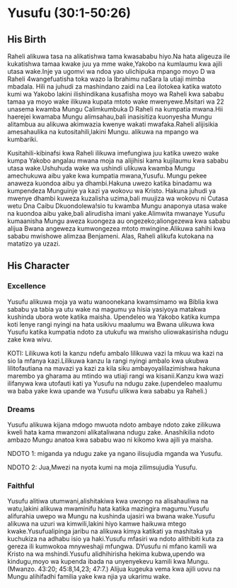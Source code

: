 # Yusufu (30:1-50:26)

## His Birth

Raheli alikuwa tasa na alikatishwa tama kwasababu hiyo.Na hata aligeuza ile kukatishwa tamaa kwake juu ya mme wake,Yakobo na kumlaumu kwa ajili utasa wake.Inje ya ugomvi wa ndoa yao ulichipuka mpango moyo D wa Raheli 4wangefuatisha toka wazo la Ibrahimu naSara la utiaji mimba mbadala. Hili na juhudi za mashindano zaidi na Lea ilotokea katika watoto kumi wa Yakobo lakini ilishindikana kusafisha moyo wa Raheli kwa sababu tamaa ya moyo wake ilikuwa kupata mtoto wake mwenyewe.Msitari wa 22 unasema kwamba Mungu Calimkumbuka D Raheli na kumpatia mwana.Hii haerejei kwamaba Mungu alimsahau,bali inasisitiza kuonyesha Mungu alitambua au alikuwa akimwazia kwenye wakati mwafaka.Raheli alijisikia amesahaulika na kutositahili,lakini Mungu. alikuwa na mpango wa kumbariki.

Kusitahili-kibinafsi kwa Raheli ilikuwa imefungiwa juu katika uwezo wake kumpa Yakobo angalau mwana moja na alijihisi kama kujilaumu kwa sababu utasa wake.Ushuhuda wake wa ushindi ulikuwa kwamba Mungu amechukuwa aibu yake kwa kumpatia mwana,Yusufu. Mungu pekee anaweza kuondoa aibu ya dhambi.Hakuna uwezo katika binadamu wa kumpendeza Munguinje ya kazi ya wokovu wa Kristo. Hakuna juhudi ya mwenye dhambi kuweza kuzalisha uzima,bali muujiza wa wokovu ni Cutasa wetu Dna Caibu Dkuondolewa!sio tu kwamba Mungu anaponya utasa wake na kuondoa aibu yake,bali alirudisha imani yake.Alimwita mwanaye Yusufu kumaanisha Mungu aweza kuongeza au ongezeko;aliongezewa kwa sababu alijua Bwana angeweza kumwongezea mtoto mwingine.Alikuwa sahihi kwa sababu mwishowe alimzaa Benjameni. Alas, Raheli alikufa kutokana na matatizo ya uzazi.

## His Character

### Excellence

Yusufu alikuwa moja ya watu wanoonekana kwamsimamo wa Biblia kwa sababu ya tabia ya utu wake na magumu ya hisia yasiyoya matakwa kushinda ubora wote katika maisha. Upendeleo wa Yakobo katika kumpa koti lenye rangi nyingi na hata usikivu maalumu wa Bwana ulikuwa kwa Yusufu katika kumpatia ndoto za utukufu wa mwisho uliowakasirisha ndugu zake kwa wivu.

KOTI: Lilikuwa koti la kanzu ndefu ambalo lilikuwa vazi la mkuu wa kazi na sio la mfanya kazi.Lilikuwa kanzu la rangi nyingi ambalo kwa ukubwa lilitofautiana na mavazi ya kazi za kila siku ambayoyalilazimishwa hakuna marembo ya gharama au mtindo wa utiaji rangi wa kisanii.Kanzu kwa wazi ilifanywa kwa utofauti kati ya Yusufu na ndugu zake.(upendeleo maalumu wa baba yake kwa upande wa Yusufu ulikwa kwa sababu ya Raheli.)

### Dreams

Yusufu alikuwa kijana mdogo mwuota ndoto ambaye ndoto zake zilikuwa kweli hata kama mwanzoni alikataliwana ndugu zake. Anashikilia ndoto ambazo Mungu anatoa kwa sababu wao ni kikomo kwa ajili ya maisha.

NDOTO 1: miganda ya ndugu zake ya ngano ilisujudia mganda wa Yusufu.

NDOTO 2: Jua,Mwezi na nyota kumi na moja zilimsujudia Yusufu.

### Faithful

Yusufu alitiwa utumwani,alishitakiwa kwa uwongo na alisahauliwa na watu,lakini alikuwa mwaminifu hata katika mazingira magumu.Yusufu alifurahia uwepo wa Mungu na kushinda ujasiri wa bwana wake.Yusufu alikuwa na uzuri wa kimwili,lakini hiyo kamwe haikuwa mtego kwake.Yusufualipinga jaribu na alikuwa kimya katikati ya mashitaka ya kuchukiza na adhabu isio ya haki.Yusufu mfasiri wa ndoto alithibiti kuta za gereza ili kumwokoa mnyweshaji mfungwa. DYusufu ni mfano kamili wa Kristo na wa mshindi.Yusufu alidhihirisha hekima kubwa,upendo wa kindugu,moyo wa kupenda ibada na unyenyekevu kamili kwa Mungu. (Mwanzo. 43:20; 45:8,14,23; 47:7.) Alijua kugeuka vema kwa ajili uovu na Mungu alihifadhi familia yake kwa njia ya ukarimu wake.

